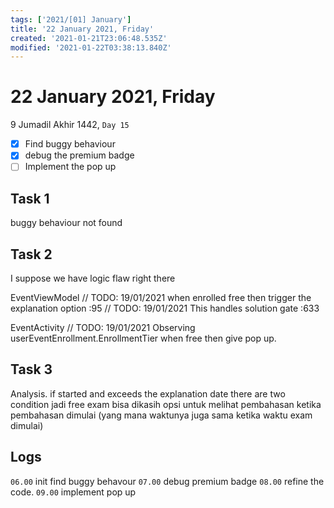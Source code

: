 ```yaml
---
tags: ['2021/[01] January']
title: '22 January 2021, Friday'
created: '2021-01-21T23:06:48.535Z'
modified: '2021-01-22T03:38:13.840Z'
---
```


# 22 January 2021, Friday
9 Jumadil Akhir 1442, `Day 15`

- [x] Find buggy behaviour
- [x] debug the premium badge
- [ ] Implement the pop up

## Task 1
buggy behaviour not found

## Task 2
I suppose we have logic flaw right there

EventViewModel
// TODO: 19/01/2021 when enrolled free then trigger the explanation option :95
// TODO: 19/01/2021 This handles solution gate :633

EventActivity
// TODO: 19/01/2021 Observing userEventEnrollment.EnrollmentTier when free then give pop up.

## Task 3
Analysis. 
if started and exceeds the explanation date
there are two condition
jadi free exam bisa dikasih opsi untuk melihat pembahasan ketika pembahasan dimulai (yang mana waktunya juga sama ketika waktu exam dimulai)


## Logs
`06.00` init find buggy behavour
`07.00` debug premium badge
`08.00` refine the code.
`09.00` implement pop up

